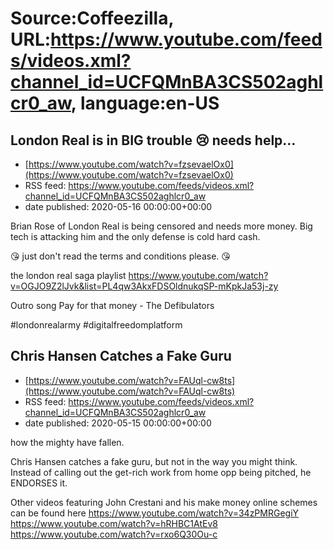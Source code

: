 # Source:Coffeezilla, URL:https://www.youtube.com/feeds/videos.xml?channel_id=UCFQMnBA3CS502aghlcr0_aw, language:en-US

## London Real is in BIG trouble 😢 needs help...
 - [https://www.youtube.com/watch?v=fzsevaelOx0](https://www.youtube.com/watch?v=fzsevaelOx0)
 - RSS feed: https://www.youtube.com/feeds/videos.xml?channel_id=UCFQMnBA3CS502aghlcr0_aw
 - date published: 2020-05-16 00:00:00+00:00

Brian Rose of London Real is being censored and needs more money. Big tech is attacking him and the only defense is cold hard cash. 

😘 just don't read the terms and conditions please. 😘

the london real saga playlist
https://www.youtube.com/watch?v=OGJO9Z2lJvk&list=PL4qw3AkxFDSOldnukqSP-mKpkJa53j-zy

Outro song
Pay for that money - The Defibulators

#londonrealarmy #digitalfreedomplatform

## Chris Hansen Catches a Fake Guru
 - [https://www.youtube.com/watch?v=FAUql-cw8ts](https://www.youtube.com/watch?v=FAUql-cw8ts)
 - RSS feed: https://www.youtube.com/feeds/videos.xml?channel_id=UCFQMnBA3CS502aghlcr0_aw
 - date published: 2020-05-15 00:00:00+00:00

how the mighty have fallen. 

Chris Hansen catches a fake guru, but not in the way you might think. Instead of calling out the get-rich work from home opp being pitched, he ENDORSES it.

Other videos featuring John Crestani and his make money online schemes can be found here
https://www.youtube.com/watch?v=34zPMRGegiY
https://www.youtube.com/watch?v=hRHBC1AtEv8
https://www.youtube.com/watch?v=rxo6Q30Ou-c

